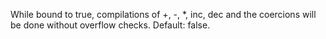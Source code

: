   While bound to true, compilations of +, -, *, inc, dec and the
  coercions will be done without overflow checks. Default: false.